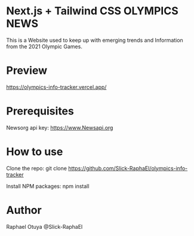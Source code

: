 # Next.js + Tailwind CSS OLYMPICS NEWS
This is a Website used to keep up with emerging trends and Information from the 2021 Olympic Games.

# Preview
https://olympics-info-tracker.vercel.app/

# Prerequisites
Newsorg api key: https://www.Newsapi.org

# How to use
Clone the repo: git clone https://github.com/Slick-RaphaEl/olympics-info-tracker

Install NPM packages: 
    npm install

# Author
Raphael Otuya @Slick-RaphaEl
